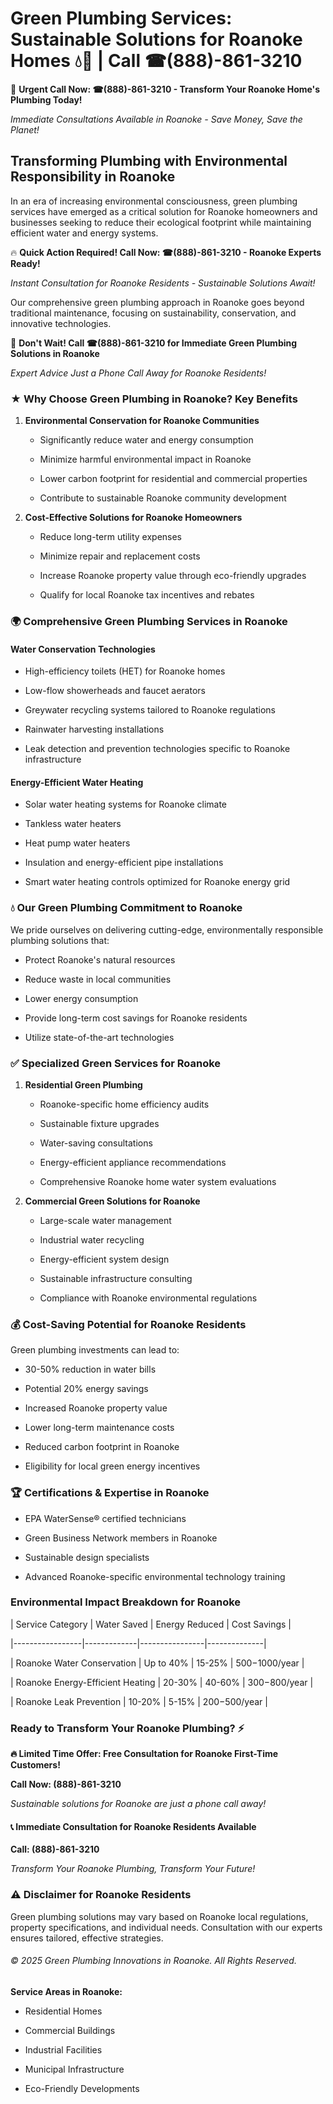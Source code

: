 # Green Plumbing Services: Sustainable Solutions for Roanoke Homes 💧🌿 | Call ☎(888)-861-3210

🚨 **Urgent Call Now: ☎(888)-861-3210 - Transform Your Roanoke Home's Plumbing Today!**
*Immediate Consultations Available in Roanoke - Save Money, Save the Planet!*

## Transforming Plumbing with Environmental Responsibility in Roanoke

In an era of increasing environmental consciousness, green plumbing services have emerged as a critical solution for Roanoke homeowners and businesses seeking to reduce their ecological footprint while maintaining efficient water and energy systems. 

🔥 **Quick Action Required! Call Now: ☎(888)-861-3210 - Roanoke Experts Ready!**
*Instant Consultation for Roanoke Residents - Sustainable Solutions Await!*

Our comprehensive green plumbing approach in Roanoke goes beyond traditional maintenance, focusing on sustainability, conservation, and innovative technologies.

🚨 **Don't Wait! Call ☎(888)-861-3210 for Immediate Green Plumbing Solutions in Roanoke**
*Expert Advice Just a Phone Call Away for Roanoke Residents!*

### ★ Why Choose Green Plumbing in Roanoke? Key Benefits

1. **Environmental Conservation for Roanoke Communities** 
   - Significantly reduce water and energy consumption
   - Minimize harmful environmental impact in Roanoke
   - Lower carbon footprint for residential and commercial properties
   - Contribute to sustainable Roanoke community development

2. **Cost-Effective Solutions for Roanoke Homeowners** 
   - Reduce long-term utility expenses
   - Minimize repair and replacement costs
   - Increase Roanoke property value through eco-friendly upgrades
   - Qualify for local Roanoke tax incentives and rebates

### 🌍 Comprehensive Green Plumbing Services in Roanoke

#### Water Conservation Technologies
- High-efficiency toilets (HET) for Roanoke homes
- Low-flow showerheads and faucet aerators
- Greywater recycling systems tailored to Roanoke regulations
- Rainwater harvesting installations
- Leak detection and prevention technologies specific to Roanoke infrastructure

#### Energy-Efficient Water Heating
- Solar water heating systems for Roanoke climate
- Tankless water heaters
- Heat pump water heaters
- Insulation and energy-efficient pipe installations
- Smart water heating controls optimized for Roanoke energy grid

### 💧 Our Green Plumbing Commitment to Roanoke

We pride ourselves on delivering cutting-edge, environmentally responsible plumbing solutions that:
- Protect Roanoke's natural resources
- Reduce waste in local communities
- Lower energy consumption
- Provide long-term cost savings for Roanoke residents
- Utilize state-of-the-art technologies

### ✅ Specialized Green Services for Roanoke

1. **Residential Green Plumbing**
   - Roanoke-specific home efficiency audits
   - Sustainable fixture upgrades
   - Water-saving consultations
   - Energy-efficient appliance recommendations
   - Comprehensive Roanoke home water system evaluations

2. **Commercial Green Solutions for Roanoke**
   - Large-scale water management
   - Industrial water recycling
   - Energy-efficient system design
   - Sustainable infrastructure consulting
   - Compliance with Roanoke environmental regulations

### 💰 Cost-Saving Potential for Roanoke Residents

Green plumbing investments can lead to:
- 30-50% reduction in water bills
- Potential 20% energy savings
- Increased Roanoke property value
- Lower long-term maintenance costs
- Reduced carbon footprint in Roanoke
- Eligibility for local green energy incentives

### 🏆 Certifications & Expertise in Roanoke

- EPA WaterSense® certified technicians
- Green Business Network members in Roanoke
- Sustainable design specialists
- Advanced Roanoke-specific environmental technology training

### Environmental Impact Breakdown for Roanoke

| Service Category | Water Saved | Energy Reduced | Cost Savings |
|-----------------|-------------|----------------|--------------|
| Roanoke Water Conservation | Up to 40% | 15-25% | $500-$1000/year |
| Roanoke Energy-Efficient Heating | 20-30% | 40-60% | $300-$800/year |
| Roanoke Leak Prevention | 10-20% | 5-15% | $200-$500/year |

### Ready to Transform Your Roanoke Plumbing? ⚡

**🔥 Limited Time Offer: Free Consultation for Roanoke First-Time Customers!**

**Call Now: (888)-861-3210**
*Sustainable solutions for Roanoke are just a phone call away!*

#### 📞 Immediate Consultation for Roanoke Residents Available

**Call: (888)-861-3210**
*Transform Your Roanoke Plumbing, Transform Your Future!*

### ⚠️ Disclaimer for Roanoke Residents

Green plumbing solutions may vary based on Roanoke local regulations, property specifications, and individual needs. Consultation with our experts ensures tailored, effective strategies.

###### © 2025 Green Plumbing Innovations in Roanoke. All Rights Reserved.

**Service Areas in Roanoke:** 
- Residential Homes
- Commercial Buildings
- Industrial Facilities
- Municipal Infrastructure
- Eco-Friendly Developments